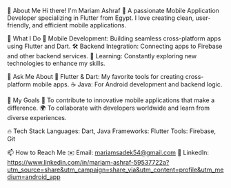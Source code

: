 💫 About Me
Hi there! I'm Mariam Ashraf 👋
A passionate Mobile Application Developer specializing in Flutter from Egypt. I love creating clean, user-friendly, and efficient mobile applications.

🌟 What I Do
🖤 Mobile Development: Building seamless cross-platform apps using Flutter and Dart.
🛠️ Backend Integration: Connecting apps to Firebase and other backend services.
🌱 Learning: Constantly exploring new technologies to enhance my skills.

💬 Ask Me About
📱 Flutter & Dart: My favorite tools for creating cross-platform mobile apps.
☕ Java: For Android development and backend logic.

🚀 My Goals
🔭 To contribute to innovative mobile applications that make a difference.
🌍 To collaborate with developers worldwide and learn from diverse experiences.

🔥 Tech Stack
    Languages: Dart, Java
   Frameworks: Flutter
   Tools: Firebase, Git

📫 How to Reach Me
✉️ Email: mariamsadek54@gmail.com 
💼 LinkedIn: https://www.linkedin.com/in/mariam-ashraf-59537722a?utm_source=share&utm_campaign=share_via&utm_content=profile&utm_medium=android_app
